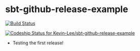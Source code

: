 # sbt-github-release-example

[![Build Status](https://semaphoreci.com/api/v1/projects/8ef1bab3-d610-42af-87d1-f0d0957c3f80/441577/badge.svg)](https://semaphoreci.com/kevin-lee/sbt-github-release-example)

[ ![Codeship Status for Kevin-Lee/sbt-github-release-example](https://codeship.com/projects/acc210e0-ebe2-0132-3464-26192dc48311/status?branch=master)](https://codeship.com/projects/83546)

* Testing the first release!
